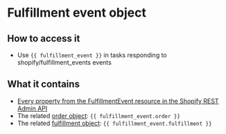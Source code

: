 # Fulfillment event object

## How to access it

* Use `{{ fulfillment_event }}` in tasks responding to shopify/fulfillment\_events events

## What it contains

* [Every property from the FulfillmentEvent resource in the Shopify REST Admin API](https://shopify.dev/docs/admin-api/rest/reference/shipping-and-fulfillment/fulfillmentevent)
* The related [order object](order.md): `{{ fulfillment_event.order }}`
* The related [fulfillment object](fulfillment.md): `{{ fulfillment_event.fulfillment }}`

